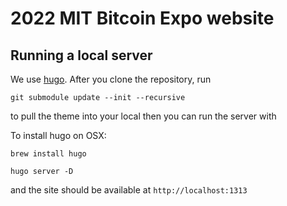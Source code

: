 # 2022 MIT Bitcoin Expo website

## Running a local server
We use [hugo](https://gohugo.io/getting-started/quick-start/).
After you clone the repository, run
```console
git submodule update --init --recursive
```
to pull the theme into your local
then you can run the server with

To install hugo on OSX:
```
brew install hugo
```

```console
hugo server -D
```

and the site should be available at `http://localhost:1313`
